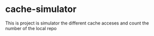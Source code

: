 # cache-simulator
 This is project is simulator the different cache acceses and count  the number of  the local repo
